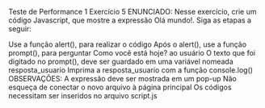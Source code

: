 Teste de Performance 1
Exercício 5
ENUNCIADO:
Nesse exercício, crie um código Javascript, que mostre a expressão Olá mundo!. Siga as etapas a seguir:

Use a função alert(), para realizar o código
Após o alert(), use a função prompt(), para perguntar Como você está hoje? ao usuário
O texto que foi digitado no prompt(), deve ser guardado em uma variável nomeada resposta_usuario
Imprima a resposta_usuario com a função console.log()
OBSERVAÇÕES:
A expressão deve ser mostrada em um pop-up
Não esqueça de conectar o novo arquivo à página principal
Os códigos necessitam ser inseridos no arquivo script.js